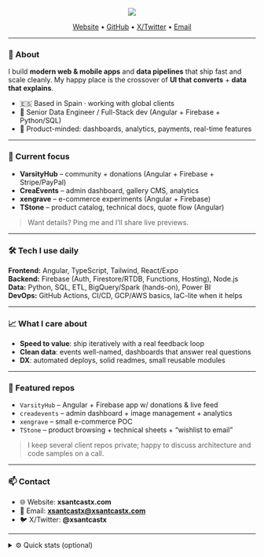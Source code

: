 <!-- Profile README: xsantcastx -->
<p align="center">
  <img src="https://readme-typing-svg.herokuapp.com?size=24&center=true&vCenter=true&width=700&lines=Hi%2C+I'm+XSANTCASTX+%XSANTCASTX%29;Senior+Data+Engineer+%2B+Full-Stack+Developer;Angular+%7C+Firebase+%7C+Python+%7C+SQL+%7C+Node%2FReact" />
</p>

<p align="center">
  <a href="https://xsantcastx.com">Website</a> •
  <a href="https://github.com/xsantcastx">GitHub</a> •
  <a href="https://twitter.com/xsantcastx">X/Twitter</a> •
  <a href="mailto:xsantcastx@xsantcastx.com">Email</a>
</p>

---

### 🧭 About
I build **modern web & mobile apps** and **data pipelines** that ship fast and scale cleanly. My happy place is the crossover of **UI that converts** + **data that explains**.

- 🇪🇸 Based in Spain · working with global clients  
- 💼 Senior Data Engineer / Full-Stack dev (Angular + Firebase + Python/SQL)  
- 🎯 Product-minded: dashboards, analytics, payments, real-time features

---

### 🔭 Current focus
- **VarsityHub** – community + donations (Angular + Firebase + Stripe/PayPal)
- **CreaEvents** – admin dashboard, gallery CMS, analytics
- **xengrave** – e-commerce experiments (Angular + Firebase)
- **TStone** – product catalog, technical docs, quote flow (Angular)

> Want details? Ping me and I’ll share live previews.

---

### 🛠️ Tech I use daily
**Frontend:** Angular, TypeScript, Tailwind, React/Expo  
**Backend:** Firebase (Auth, Firestore/RTDB, Functions, Hosting), Node.js  
**Data:** Python, SQL, ETL, BigQuery/Spark (hands-on), Power BI  
**DevOps:** GitHub Actions, CI/CD, GCP/AWS basics, IaC-lite when it helps

---

### 📈 What I care about
- **Speed to value**: ship iteratively with a real feedback loop  
- **Clean data**: events well-named, dashboards that answer real questions  
- **DX**: automated deploys, solid readmes, small reusable modules

---

### 🧪 Featured repos
- `VarsityHub` – Angular + Firebase app w/ donations & live feed
- `creadevents` – admin dashboard + image management + analytics
- `xengrave` – small e-commerce POC
- `TStone` – product browsing + technical sheets + “wishlist to email”

> I keep several client repos private; happy to discuss architecture and code samples on a call.

---

### 📫 Contact
- 🌐 Website: **xsantcastx.com**
- 💌 Email: **xsantcastx@xsantcastx.com**
- 🐦 X/Twitter: **@xsantcastx**

---

<details>
<summary>⚙️ Quick stats (optional)</summary>

![GitHub Streak](https://streak-stats.demolab.com?user=xsantcastx)
![Top Langs](https://github-readme-stats.vercel.app/api/top-langs/?username=xsantcastx&layout=compact)
</details>

